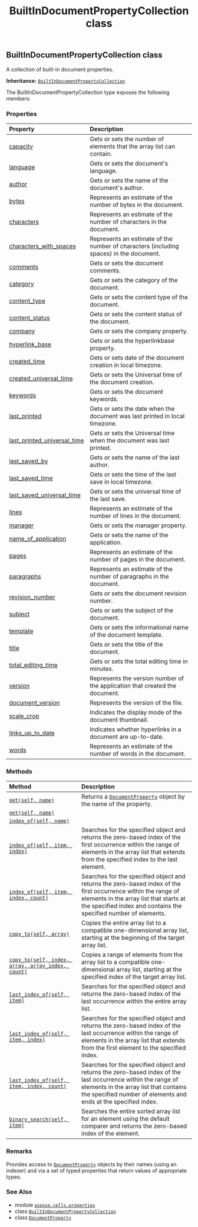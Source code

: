 ﻿---
title: BuiltInDocumentPropertyCollection class
second_title: Aspose.Cells for Python via .NET API References
description: 
type: docs
weight: 10
url: /aspose.cells.properties/builtindocumentpropertycollection/
is_root: false
---

## BuiltInDocumentPropertyCollection class

A collection of built-in document properties.



**Inheritance:** [`BuiltInDocumentPropertyCollection`](/cells/python-net/aspose.cells.properties/builtindocumentpropertycollection)



The BuiltInDocumentPropertyCollection type exposes the following members:

### Properties
| Property | Description |
| :- | :- |
| [capacity](/cells/python-net/aspose.cells.properties/builtindocumentpropertycollection/capacity) | Gets or sets the number of elements that the array list can contain. |
| [language](/cells/python-net/aspose.cells.properties/builtindocumentpropertycollection/language) | Gets or sets the document's language. |
| [author](/cells/python-net/aspose.cells.properties/builtindocumentpropertycollection/author) | Gets or sets the name of the document's author. |
| [bytes](/cells/python-net/aspose.cells.properties/builtindocumentpropertycollection/bytes) | Represents an estimate of the number of bytes in the document. |
| [characters](/cells/python-net/aspose.cells.properties/builtindocumentpropertycollection/characters) | Represents an estimate of the number of characters in the document. |
| [characters_with_spaces](/cells/python-net/aspose.cells.properties/builtindocumentpropertycollection/characters_with_spaces) | Represents an estimate of the number of characters (including spaces) in the document. |
| [comments](/cells/python-net/aspose.cells.properties/builtindocumentpropertycollection/comments) | Gets or sets the document comments. |
| [category](/cells/python-net/aspose.cells.properties/builtindocumentpropertycollection/category) | Gets or sets the category of the document. |
| [content_type](/cells/python-net/aspose.cells.properties/builtindocumentpropertycollection/content_type) | Gets or sets the content type of the document. |
| [content_status](/cells/python-net/aspose.cells.properties/builtindocumentpropertycollection/content_status) | Gets or sets the content status of the document. |
| [company](/cells/python-net/aspose.cells.properties/builtindocumentpropertycollection/company) | Gets or sets the company property. |
| [hyperlink_base](/cells/python-net/aspose.cells.properties/builtindocumentpropertycollection/hyperlink_base) | Gets or sets the hyperlinkbase property. |
| [created_time](/cells/python-net/aspose.cells.properties/builtindocumentpropertycollection/created_time) | Gets or sets date of the document creation in local timezone. |
| [created_universal_time](/cells/python-net/aspose.cells.properties/builtindocumentpropertycollection/created_universal_time) | Gets or sets the Universal time of the document creation. |
| [keywords](/cells/python-net/aspose.cells.properties/builtindocumentpropertycollection/keywords) | Gets or sets the document keywords. |
| [last_printed](/cells/python-net/aspose.cells.properties/builtindocumentpropertycollection/last_printed) | Gets or sets the date when the document was last printed in local timezone. |
| [last_printed_universal_time](/cells/python-net/aspose.cells.properties/builtindocumentpropertycollection/last_printed_universal_time) | Gets or sets the Universal time when the document was last printed. |
| [last_saved_by](/cells/python-net/aspose.cells.properties/builtindocumentpropertycollection/last_saved_by) | Gets or sets the name of the last author. |
| [last_saved_time](/cells/python-net/aspose.cells.properties/builtindocumentpropertycollection/last_saved_time) | Gets or sets the time of the last save in local timezone. |
| [last_saved_universal_time](/cells/python-net/aspose.cells.properties/builtindocumentpropertycollection/last_saved_universal_time) | Gets or sets the universal time of the last save. |
| [lines](/cells/python-net/aspose.cells.properties/builtindocumentpropertycollection/lines) | Represents an estimate of the number of lines in the document. |
| [manager](/cells/python-net/aspose.cells.properties/builtindocumentpropertycollection/manager) | Gets or sets the manager property. |
| [name_of_application](/cells/python-net/aspose.cells.properties/builtindocumentpropertycollection/name_of_application) | Gets or sets the name of the application. |
| [pages](/cells/python-net/aspose.cells.properties/builtindocumentpropertycollection/pages) | Represents an estimate of the number of pages in the document. |
| [paragraphs](/cells/python-net/aspose.cells.properties/builtindocumentpropertycollection/paragraphs) | Represents an estimate of the number of paragraphs in the document. |
| [revision_number](/cells/python-net/aspose.cells.properties/builtindocumentpropertycollection/revision_number) | Gets or sets the document revision number. |
| [subject](/cells/python-net/aspose.cells.properties/builtindocumentpropertycollection/subject) | Gets or sets the subject of the document. |
| [template](/cells/python-net/aspose.cells.properties/builtindocumentpropertycollection/template) | Gets or sets the informational name of the document template. |
| [title](/cells/python-net/aspose.cells.properties/builtindocumentpropertycollection/title) | Gets or sets the title of the document. |
| [total_editing_time](/cells/python-net/aspose.cells.properties/builtindocumentpropertycollection/total_editing_time) | Gets or sets the total editing time in minutes. |
| [version](/cells/python-net/aspose.cells.properties/builtindocumentpropertycollection/version) | Represents the version number of the application that created the document. |
| [document_version](/cells/python-net/aspose.cells.properties/builtindocumentpropertycollection/document_version) | Represents the version of the file. |
| [scale_crop](/cells/python-net/aspose.cells.properties/builtindocumentpropertycollection/scale_crop) | Indicates the display mode of the document thumbnail. |
| [links_up_to_date](/cells/python-net/aspose.cells.properties/builtindocumentpropertycollection/links_up_to_date) | Indicates whether hyperlinks in a document are up-to-date. |
| [words](/cells/python-net/aspose.cells.properties/builtindocumentpropertycollection/words) | Represents an estimate of the number of words in the document. |


### Methods
| Method | Description |
| :- | :- |
| [`get(self, name)`](/cells/python-net/aspose.cells.properties/builtindocumentpropertycollection/get/#int) | Returns a [`DocumentProperty`](/cells/python-net/aspose.cells.properties/documentproperty) object by the name of the property. |
| [`get(self, name)`](/cells/python-net/aspose.cells.properties/builtindocumentpropertycollection/get/#str) |  |
| [`index_of(self, name)`](/cells/python-net/aspose.cells.properties/builtindocumentpropertycollection/index_of/#str) |  |
| [`index_of(self, item, index)`](/cells/python-net/aspose.cells.properties/builtindocumentpropertycollection/index_of/#aspose.cells.properties.documentproperty-int) | Searches for the specified object and returns the zero-based index of the first occurrence within the range of elements in the array list that extends from the specified index to the last element. |
| [`index_of(self, item, index, count)`](/cells/python-net/aspose.cells.properties/builtindocumentpropertycollection/index_of/#aspose.cells.properties.documentproperty-int-int) | Searches for the specified object and returns the zero-based index of the first occurrence within the range of elements in the array list that starts at the specified index and contains the specified number of elements. |
| [`copy_to(self, array)`](/cells/python-net/aspose.cells.properties/builtindocumentpropertycollection/copy_to/#list) | Copies the entire array list to a compatible one-dimensional array list, starting at the beginning of the target array list. |
| [`copy_to(self, index, array, array_index, count)`](/cells/python-net/aspose.cells.properties/builtindocumentpropertycollection/copy_to/#int-list-int-int) | Copies a range of elements from the array list to a compatible one-dimensional array list, starting at the specified index of the target array list. |
| [`last_index_of(self, item)`](/cells/python-net/aspose.cells.properties/builtindocumentpropertycollection/last_index_of/#aspose.cells.properties.documentproperty) | Searches for the specified object and returns the zero-based index of the last occurrence within the entire array list. |
| [`last_index_of(self, item, index)`](/cells/python-net/aspose.cells.properties/builtindocumentpropertycollection/last_index_of/#aspose.cells.properties.documentproperty-int) | Searches for the specified object and returns the zero-based index of the last occurrence within the range of elements in the array list that extends from the first element to the specified index. |
| [`last_index_of(self, item, index, count)`](/cells/python-net/aspose.cells.properties/builtindocumentpropertycollection/last_index_of/#aspose.cells.properties.documentproperty-int-int) | Searches for the specified object and returns the zero-based index of the last occurrence within the range of elements in the array list that contains the specified number of elements and ends at the specified index. |
| [`binary_search(self, item)`](/cells/python-net/aspose.cells.properties/builtindocumentpropertycollection/binary_search/#aspose.cells.properties.documentproperty) | Searches the entire sorted array list for an element using the default comparer and returns the zero-based index of the element. |



### Remarks 


Provides access to [`DocumentProperty`](/cells/python-net/aspose.cells.properties/documentproperty) objects by their names (using an indexer) and
via a set of typed properties that return values of appropriate types.

### See Also
* module [`aspose.cells.properties`](..)
* class [`BuiltInDocumentPropertyCollection`](/cells/python-net/aspose.cells.properties/builtindocumentpropertycollection)
* class [`DocumentProperty`](/cells/python-net/aspose.cells.properties/documentproperty)
